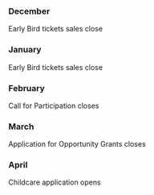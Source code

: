 

<section class="december open" markdown="block">

### December

Early Bird tickets sales close

</section>

<section class="january" markdown="block">

### January 

Early Bird tickets sales close
</section>

<section class="february" markdown="block">

### February 

Call for Participation closes

</section>

<section class="march" markdown="block">

### March

Application for Opportunity Grants closes

</section>

<section class="april" markdown="block">

### April

Childcare application opens

</section>
